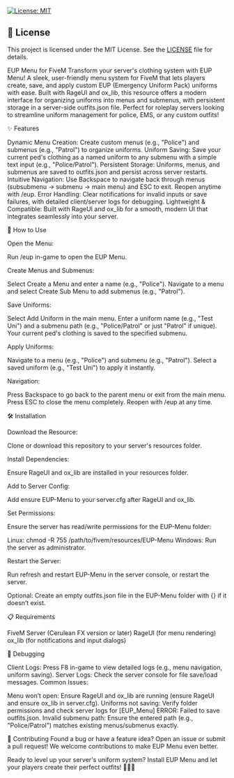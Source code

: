 [![License: MIT](https://img.shields.io/badge/License-MIT-yellow.svg)](https://opensource.org/licenses/MIT)
## 📜 License

This project is licensed under the MIT License. See the [LICENSE](LICENSE) file for details.

EUP Menu for FiveM
Transform your server's clothing system with EUP Menu!
A sleek, user-friendly menu system for FiveM that lets players create, save, and apply custom EUP (Emergency Uniform Pack) uniforms with ease. Built with RageUI and ox_lib, this resource offers a modern interface for organizing uniforms into menus and submenus, with persistent storage in a server-side outfits.json file. Perfect for roleplay servers looking to streamline uniform management for police, EMS, or any custom outfits!

✨ Features

Dynamic Menu Creation: Create custom menus (e.g., "Police") and submenus (e.g., "Patrol") to organize uniforms.
Uniform Saving: Save your current ped's clothing as a named uniform to any submenu with a simple text input (e.g., "Police/Patrol").
Persistent Storage: Uniforms, menus, and submenus are saved to outfits.json and persist across server restarts.
Intuitive Navigation: Use Backspace to navigate back through menus (subsubmenu → submenu → main menu) and ESC to exit. Reopen anytime with /eup.
Error Handling: Clear notifications for invalid inputs or save failures, with detailed client/server logs for debugging.
Lightweight & Compatible: Built with RageUI and ox_lib for a smooth, modern UI that integrates seamlessly into your server.


🚀 How to Use

Open the Menu:

Run /eup in-game to open the EUP Menu.


Create Menus and Submenus:

Select Create a Menu and enter a name (e.g., "Police").
Navigate to a menu and select Create Sub Menu to add submenus (e.g., "Patrol").


Save Uniforms:

Select Add Uniform in the main menu.
Enter a uniform name (e.g., "Test Uni") and a submenu path (e.g., "Police/Patrol" or just "Patrol" if unique).
Your current ped's clothing is saved to the specified submenu.


Apply Uniforms:

Navigate to a menu (e.g., "Police") and submenu (e.g., "Patrol").
Select a saved uniform (e.g., "Test Uni") to apply it instantly.


Navigation:

Press Backspace to go back to the parent menu or exit from the main menu.
Press ESC to close the menu completely.
Reopen with /eup at any time.




🛠️ Installation

Download the Resource:

Clone or download this repository to your server's resources folder.


Install Dependencies:

Ensure RageUI and ox_lib are installed in your resources folder.


Add to Server Config:

Add ensure EUP-Menu to your server.cfg after RageUI and ox_lib.


Set Permissions:

Ensure the server has read/write permissions for the EUP-Menu folder:

Linux: chmod -R 755 /path/to/fivem/resources/EUP-Menu
Windows: Run the server as administrator.




Restart the Server:

Run refresh and restart EUP-Menu in the server console, or restart the server.


Optional: Create an empty outfits.json file in the EUP-Menu folder with {} if it doesn’t exist.


📋 Requirements

FiveM Server (Cerulean FX version or later)
RageUI (for menu rendering)
ox_lib (for notifications and input dialogs)


🐛 Debugging

Client Logs: Press F8 in-game to view detailed logs (e.g., menu navigation, uniform saving).
Server Logs: Check the server console for file save/load messages.
Common Issues:

Menu won’t open: Ensure RageUI and ox_lib are running (ensure RageUI and ensure ox_lib in server.cfg).
Uniforms not saving: Verify folder permissions and check server logs for [EUP_Menu] ERROR: Failed to save outfits.json.
Invalid submenu path: Ensure the entered path (e.g., "Police/Patrol") matches existing menus/submenus exactly.

🌟 Contributing
Found a bug or have a feature idea? Open an issue or submit a pull request! We welcome contributions to make EUP Menu even better.

Ready to level up your server's uniform system? Install EUP Menu and let your players create their perfect outfits! 🚓👨‍🚒